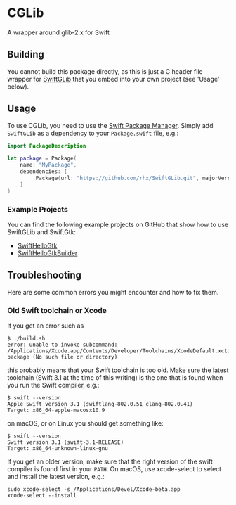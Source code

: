 # CGLib
A wrapper around glib-2.x for Swift

## Building

You cannot build this package directly, as this is just a C header file wrapper for [SwiftGLib](https://github.com/rhx/SwiftGLib) that you embed into your own project (see 'Usage' below).

## Usage

To use CGLib, you need to use the [Swift Package Manager](https://swift.org/package-manager/).  Simply add `SwiftGLib` as a dependency to your `Package.swift` file, e.g.:

```Swift
import PackageDescription

let package = Package(
    name: "MyPackage",
    dependencies: [
        .Package(url: "https://github.com/rhx/SwiftGLib.git", majorVersion: 2)
    ]
)
```

### Example Projects

You can find the following example projects on GitHub that show how to use SwiftGLib and SwiftGtk:

 * [SwiftHelloGtk](https://github.com/rhx/SwiftHelloGtk)
 * [SwiftHelloGtkBuilder](https://github.com/rhx/SwiftHelloGtkBuilder)
 

## Troubleshooting
Here are some common errors you might encounter and how to fix them.

### Old Swift toolchain or Xcode
If you get an error such as

	$ ./build.sh
	error: unable to invoke subcommand: /Applications/Xcode.app/Contents/Developer/Toolchains/XcodeDefault.xctoolchain/usr/bin/swift-package (No such file or directory)

this probably means that your Swift toolchain is too old.  Make sure the latest toolchain (Swift 3.1 at the time of this writing) is the one that is found when you run the Swift compiler, e.g.:

	$ swift --version
	Apple Swift version 3.1 (swiftlang-802.0.51 clang-802.0.41)
	Target: x86_64-apple-macosx10.9

on macOS, or on Linux you should get something like:

	$ swift --version
	Swift version 3.1 (swift-3.1-RELEASE)
	Target: x86_64-unknown-linux-gnu

  If you get an older version, make sure that the right version of the swift compiler is found first in your `PATH`.  On macOS, use xcode-select to select and install the latest version, e.g.:

	sudo xcode-select -s /Applications/Devel/Xcode-beta.app
	xcode-select --install
